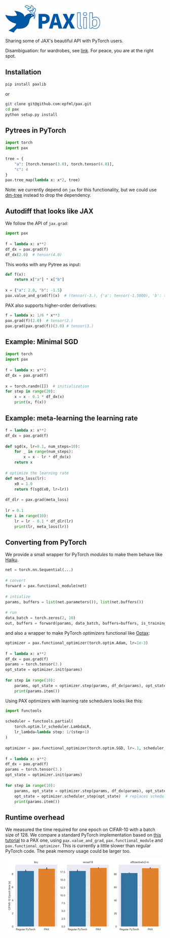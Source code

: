 <p><img src="logo.svg" alt="PAX Logo" width="300"></p>

Sharing some of JAX's beautiful API with PyTorch users.

Disambiguation: for wardrobes, see [link](https://www.ikea.com/ch/en/cat/pax-system-19086/). For peace, you are at the right spot.


## Installation
```bash
pip install paxlib
```

or 
```bash
git clone git@github.com:epfml/pax.git
cd pax
python setup.py install
```

## Pytrees in PyTorch

```python
import torch
import pax

tree = {
    "a": [torch.tensor(3.0), torch.tensor(4.0)],
    "c": 4
}
pax.tree_map(lambda x: x*2, tree)
```

Note: we currently depend on `jax` for this functionality, but we could use [dm-tree](https://github.com/deepmind/tree) instead to drop the dependency.

## Autodiff that looks like JAX

We follow the API of `jax.grad`: 
```python
import pax

f = lambda x: x**2
df_dx = pax.grad(f)
df_dx(2.0)  # tensor(4.0)
```

This works with any Pytree as input:

```python
def f(x):
    return x["a"] * x["b"]

x = {"a": 2.0, "b": -1.5}
pax.value_and_grad(f)(x)  # (tensor(-3.), {'a': tensor(-1.5000), 'b': tensor(2.)})
```

PAX also supports higher-order derivatives:
```python
f = lambda x: 1/6 * x**3
pax.grad(f)(2.0)  # tensor(2.)
pax.grad(pax.grad(f))(3.0) # tensor(3.)
```

## Example: Minimal SGD

```python
import torch
import pax

f = lambda x: x**2
df_dx = pax.grad(f)

x = torch.randn([])  # initialization
for step in range(20):
    x = x - 0.1 * df_dx(x)
    print(x, f(x))
```

## Example: meta-learning the learning rate

```python
f = lambda x: x**2
df_dx = pax.grad(f)

def sgd(x, lr=0.1, num_steps=10):
    for _ in range(num_steps):
        x = x - lr * df_dx(x)
    return x

# optimize the learning rate
def meta_loss(lr):
    x0 = 1.0
    return f(sgd(x0, lr=lr))

df_dlr = pax.grad(meta_loss)

lr = 0.1
for i in range(10):
    lr = lr - 0.1 * df_dlr(lr)
    print(lr, meta_loss(lr))
```

## Converting from PyTorch

We provide a small wrapper for PyTorch _modules_ to make them behave like [Haiku](https://github.com/deepmind/dm-haiku).
```python
net = torch.nn.Sequential(...)

# convert
forward = pax.functional_module(net)

# intialize
params, buffers = list(net.parameters()), list(net.buffers())

# run
data_batch = torch.zeros(2, 10)
out, buffers = forward(params, data_batch, buffers=buffers, is_training=True)
```

and also a wrapper to make PyTorch _optimizers_ functional like [Optax](https://github.com/deepmind/optax):

```python
optimizer = pax.functional_optimizer(torch.optim.Adam, lr=1e-3)

f = lambda x: x**2
df_dx = pax.grad(f)
params = torch.tensor(3.)
opt_state = optimizer.init(params)

for step in range(10):
    params, opt_state = optimizer.step(params, df_dx(params), opt_state)
    print(params.item())
```

Using PAX optimizers with learning rate schedulers looks like this:
```python
import functools

scheduler = functools.partial(
    torch.optim.lr_scheduler.LambdaLR, 
    lr_lambda=lambda step: 1/(step+1)
)

optimizer = pax.functional_optimizer(torch.optim.SGD, lr=.1, scheduler_class=scheduler)

f = lambda x: x**2
df_dx = pax.grad(f)
params = torch.tensor(3.)
opt_state = optimizer.init(params)

for step in range(10):
    params, opt_state = optimizer.step(params, df_dx(params), opt_state)
    opt_state = optimizer.scheduler_step(opt_state)  # replaces scheduler.step()
    print(params.item())
```

## Runtime overhead

We measured the time required for one epoch on CIFAR-10 with a batch size of 128.
We compare a standard PyTorch implementation based on [this tutorial](https://pytorch.org/tutorials/beginner/blitz/cifar10_tutorial.html) to a PAX one, using `pax.value_and_grad`, `pax.functional_module` and `pax.functional_optimizer`. This is currently a little slower than regular PyTorch code. The peak memory usage could be larger too.

<img src="benchmark.png" alt="PAX Benchmark" width="500">
